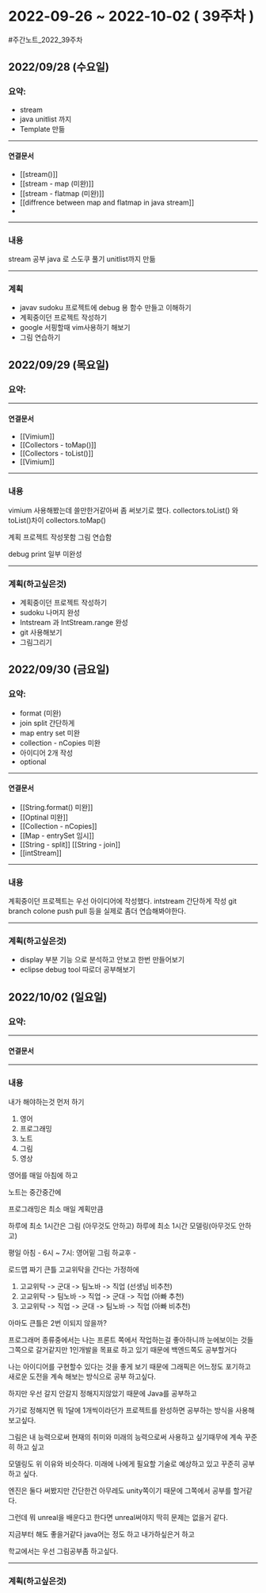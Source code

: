 # 2022-09-26 ~ 2022-10-02 ( 39주차 )
#주간노트_2022_39주차

## 2022/09/28 (수요일)
### 요약:
- stream
- java unitlist 까지
- Template 만듦

----
#### 연결문서
- [[stream()]]
- [[stream - map (미완)]]
- [[stream - flatmap (미완)]]
- [[diffrence between map and flatmap in java stream]]
- 

----
### 내용
stream 공부
java 로 스도쿠 풀기 unitlist까지 만듦

----
### 계획
- javav sudoku 프로젝트에 debug 용 함수 만들고 이해하기
- 계획중이던 프로젝트 작성하기
- google 서핑할때 vim사용하기 해보기
- 그림 연습하기




## 2022/09/29 (목요일)
### 요약:

----
#### 연결문서
- [[Vimium]]
- [[Collectors - toMap()]]
- [[Collectors - toList()]]
- [[Vimium]]
----
### 내용
vimium 사용해봤는데 쓸만한거같아써 좀 써보기로 했다.
collectors.toList() 와 toList()차이
collectors.toMap()

계획 프로젝트 작성못함
그림 연습함

debug print 일부 미완성

----
### 계획(하고싶은것)
- 계획중이던 프로젝트 작성하기
- sudoku 나머지 완성
- Intstream 과 IntStream.range 완성
- git 사용해보기
- 그림그리기



## 2022/09/30 (금요일)
### 요약:
- format (미완)
- join split 간단하게
- map entry set 미완
- collection - nCopies 미완 
- 아이디어 2개 작성
- optional
----
#### 연결문서
- [[String.format() 미완]]
- [[Optinal 미완]]
- [[Collection - nCopies]]
- [[Map - entrySet 임시]]
- [[String - split]]  [[String - join]]
- [[intStream]]

----
### 내용

계획중이던 프로젝트는 우선 아이디어에 작성했다.
intstream 간단하게 작성
git branch colone push pull 등을 실제로 좀더 연습해봐야한다.

----
### 계획(하고싶은것)
- display 부분 기능 으로 분석하고 안보고 한번 만들어보기
- eclipse debug tool 따로더 공부해보기



## 2022/10/02 (일요일)
### 요약:

----
#### 연결문서

----
### 내용

 내가 해야하는것 먼저 하기
1. 영어
2. 프로그래밍
3. 노트
4. 그림
5. 영상

영어를 매일 아침에 하고

노트는 중간중간에

프로그래밍은 최소 매일 계획만큼

하루에 최소 1시간은 그림 (아무것도 안하고)
하루에 최소 1시간 모델링(아무것도 안하고)

평일
아침 - 6시 ~ 7시: 영어밑 그림
하교후 - 
	




로드맵 짜기
큰틀
고교위탁을 간다는 가정하에
1.  고교위탁 -> 군대 -> 팀노바 -> 직업 (선생님 비추천)
2. 고교위탁 -> 팀노바 -> 직업 -> 군대 -> 직업 (아빠 추천)
3. 고교위탁 -> 직업 -> 군대 -> 팀노바 -> 직업 (아빠 비추천)

아마도 큰틀은 2번 이되지 않을까?

프로그래머 종류중에서는 나는 프론트 쪽에서 작업하는걸 좋아하니까
눈에보이는 것들 그쪽으로 갈거같지만
1인개발을 목표로 하고 있기 때문에 백엔드쪽도 공부할거다

나는 아이디어를 구현할수 있다는 것을 좋게 보기 때문에
그래픽은 어느정도 포기하고 새로운 도전을 계속 해보는 방식으로 공부 하고싶다.

하지만 우선 갈지 안갈지 정해지지않았기 때문에 Java를 공부하고

가기로 정해지면 뭐 1달에 1개씩이라던가 프로젝트를 완성하면 공부하는 방식을
사용해 보고싶다.

그림은 내 능력으로써 현재의 취미와 미래의 능력으로써 사용하고 싶기때무에 계속
꾸준히 하고 싶고

모델링도 위 이유와  비슷하다. 미래에 나에게 필요할 기술로 예상하고 있고 꾸준히
공부하고 싶다.

엔진은 둘다 써봤지만 간단한건 아무레도 unity쪽이기 때문에 그쪽에서 공부를 할거같 다.

그런데 뭐 unreal을 배운다고 한다면 unreal써야지 딱히 문제는 없을거 같다.

지금부터 해도 좋을거같다 java어는 정도 하고 내가하싶은거 하고

학교에서는 우선 그림공부좀 하고싶다.









----
### 계획(하고싶은것)